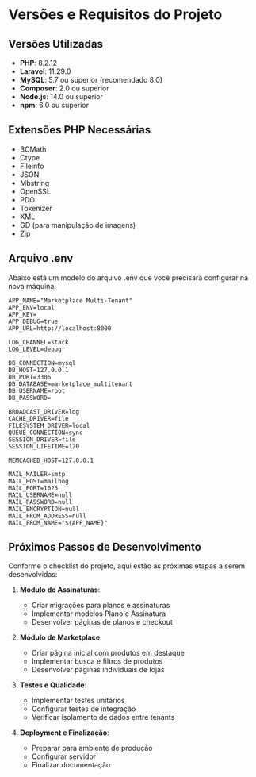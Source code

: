 # Versões e Requisitos do Projeto

## Versões Utilizadas

- **PHP**: 8.2.12
- **Laravel**: 11.29.0
- **MySQL**: 5.7 ou superior (recomendado 8.0)
- **Composer**: 2.0 ou superior
- **Node.js**: 14.0 ou superior
- **npm**: 6.0 ou superior

## Extensões PHP Necessárias

- BCMath
- Ctype
- Fileinfo
- JSON
- Mbstring
- OpenSSL
- PDO
- Tokenizer
- XML
- GD (para manipulação de imagens)
- Zip

## Arquivo .env

Abaixo está um modelo do arquivo .env que você precisará configurar na nova máquina:

```
APP_NAME="Marketplace Multi-Tenant"
APP_ENV=local
APP_KEY=
APP_DEBUG=true
APP_URL=http://localhost:8000

LOG_CHANNEL=stack
LOG_LEVEL=debug

DB_CONNECTION=mysql
DB_HOST=127.0.0.1
DB_PORT=3306
DB_DATABASE=marketplace_multitenant
DB_USERNAME=root
DB_PASSWORD=

BROADCAST_DRIVER=log
CACHE_DRIVER=file
FILESYSTEM_DRIVER=local
QUEUE_CONNECTION=sync
SESSION_DRIVER=file
SESSION_LIFETIME=120

MEMCACHED_HOST=127.0.0.1

MAIL_MAILER=smtp
MAIL_HOST=mailhog
MAIL_PORT=1025
MAIL_USERNAME=null
MAIL_PASSWORD=null
MAIL_ENCRYPTION=null
MAIL_FROM_ADDRESS=null
MAIL_FROM_NAME="${APP_NAME}"
```

## Próximos Passos de Desenvolvimento

Conforme o checklist do projeto, aqui estão as próximas etapas a serem desenvolvidas:

1. **Módulo de Assinaturas**:
   - Criar migrações para planos e assinaturas
   - Implementar modelos Plano e Assinatura
   - Desenvolver páginas de planos e checkout

2. **Módulo de Marketplace**:
   - Criar página inicial com produtos em destaque
   - Implementar busca e filtros de produtos
   - Desenvolver páginas individuais de lojas

3. **Testes e Qualidade**:
   - Implementar testes unitários
   - Configurar testes de integração
   - Verificar isolamento de dados entre tenants

4. **Deployment e Finalização**:
   - Preparar para ambiente de produção
   - Configurar servidor
   - Finalizar documentação 